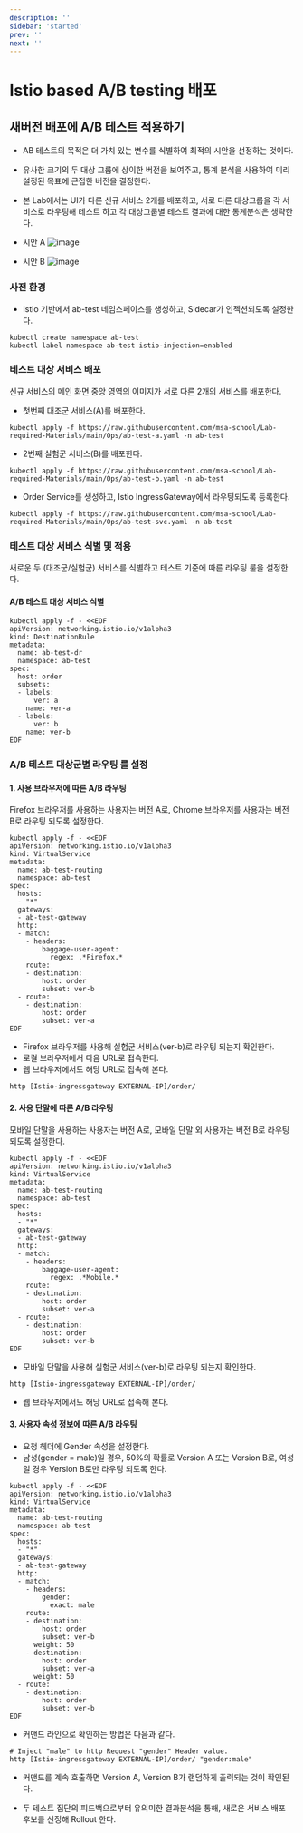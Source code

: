 ```yaml
---
description: ''
sidebar: 'started'
prev: ''
next: ''
---
```


# Istio based A/B testing 배포

## 새버전 배포에 A/B 테스트 적용하기

- AB 테스트의 목적은 더 가치 있는 변수를 식별하여 최적의 시안을 선정하는 것이다.
- 유사한 크기의 두 대상 그룹에 상이한 버전을 보여주고, 통계 분석을 사용하여 미리 설정된 목표에 근접한 버전을 결정한다. 

- 본 Lab에서는 UI가 다른 신규 서비스 2개를 배포하고, 서로 다른 대상그룹을 각 서비스로 라우팅해 테스트 하고 각 대상그룹별 테스트 결과에 대한 통계분석은 생략한다.

- 시안 A
![image](https://user-images.githubusercontent.com/59052363/230538179-9b8f9b51-f283-4613-afa4-82740300394f.png)
- 시안 B
![image](https://user-images.githubusercontent.com/59052363/230537803-c2410522-f4d5-4dc1-acae-28a82d2eb397.png)


### 사전 환경

- Istio 기반에서 ab-test 네임스페이스를 생성하고, Sidecar가 인젝션되도록 설정한다.

```
kubectl create namespace ab-test
kubectl label namespace ab-test istio-injection=enabled
```

### 테스트 대상 서비스 배포

신규 서비스의 메인 화면 중앙 영역의 이미지가 서로 다른 2개의 서비스를 배포한다.

- 첫번째 대조군 서비스(A)를 배포한다.
```
kubectl apply -f https://raw.githubusercontent.com/msa-school/Lab-required-Materials/main/Ops/ab-test-a.yaml -n ab-test
```            

- 2번째 실험군 서비스(B)를 배포한다.
```
kubectl apply -f https://raw.githubusercontent.com/msa-school/Lab-required-Materials/main/Ops/ab-test-b.yaml -n ab-test
```

- Order Service를 생성하고, Istio IngressGateway에서 라우팅되도록 등록한다.
```
kubectl apply -f https://raw.githubusercontent.com/msa-school/Lab-required-Materials/main/Ops/ab-test-svc.yaml -n ab-test
```

### 테스트 대상 서비스 식별 및 적용

새로운 두 (대조군/실험군) 서비스를 식별하고 테스트 기준에 따른 라우팅 룰을 설정한다.

#### A/B 테스트 대상 서비스 식별

```
kubectl apply -f - <<EOF
apiVersion: networking.istio.io/v1alpha3
kind: DestinationRule
metadata:
  name: ab-test-dr
  namespace: ab-test   
spec:
  host: order
  subsets:
  - labels:
      ver: a
    name: ver-a
  - labels:
      ver: b
    name: ver-b
EOF
```

### A/B 테스트 대상군별 라우팅 룰 설정

#### 1. 사용 브라우저에 따른 A/B 라우팅

Firefox 브라우저를 사용하는 사용자는 버전 A로, Chrome 브라우저를 사용자는 버전 B로 라우팅 되도록 설정한다.

```
kubectl apply -f - <<EOF
apiVersion: networking.istio.io/v1alpha3
kind: VirtualService
metadata:
  name: ab-test-routing
  namespace: ab-test  
spec:
  hosts:
  - "*"
  gateways:
  - ab-test-gateway
  http:
  - match:
    - headers:
        baggage-user-agent:
          regex: .*Firefox.*
    route:
    - destination:
        host: order
        subset: ver-b
  - route:
    - destination:
        host: order
        subset: ver-a
EOF
```

- Firefox 브라우저를 사용해 실험군 서비스(ver-b)로 라우팅 되는지 확인한다.
- 로컬 브라우저에서 다음 URL로 접속한다.
- 웹 브라우저에서도 해당 URL로 접속해 본다.
```
http [Istio-ingressgateway EXTERNAL-IP]/order/
```

#### 2. 사용 단말에 따른 A/B 라우팅 

모바일 단말을 사용하는 사용자는 버전 A로, 모바일 단말 외 사용자는 버전 B로 라우팅 되도록 설정한다.

```
kubectl apply -f - <<EOF
apiVersion: networking.istio.io/v1alpha3
kind: VirtualService
metadata:
  name: ab-test-routing
  namespace: ab-test  
spec:
  hosts:
  - "*"
  gateways:
  - ab-test-gateway
  http:
  - match:
    - headers:
        baggage-user-agent:
          regex: .*Mobile.*
    route:
    - destination:
        host: order
        subset: ver-a
  - route:
    - destination:
        host: order
        subset: ver-b
EOF
```

- 모바일 단말을 사용해 실험군 서비스(ver-b)로 라우팅 되는지 확인한다.
```
http [Istio-ingressgateway EXTERNAL-IP]/order/
```
- 웹 브라우저에서도 해당 URL로 접속해 본다.

#### 3. 사용자 속성 정보에 따른 A/B 라우팅

- 요청 헤더에 Gender 속성을 설정한다.
- 남성(gender = male)일 경우, 50%의 확률로 Version A 또는 Version B로, 여성일 경우 Version B로만 라우팅 되도록 한다.

```
kubectl apply -f - <<EOF
apiVersion: networking.istio.io/v1alpha3
kind: VirtualService
metadata:
  name: ab-test-routing
  namespace: ab-test  
spec:
  hosts:
  - "*"
  gateways:
  - ab-test-gateway
  http:
  - match:
    - headers:
        gender:
          exact: male
    route:
    - destination:
        host: order
        subset: ver-b
      weight: 50
    - destination:
        host: order
        subset: ver-a
      weight: 50
  - route:
    - destination:
        host: order
        subset: ver-b
EOF
```

- 커맨드 라인으로 확인하는 방법은 다음과 같다.
```
# Inject "male" to http Request "gender" Header value.
http [Istio-ingressgateway EXTERNAL-IP]/order/ "gender:male"
```

- 커맨드를 계속 호출하면 Version A, Version B가 랜덤하게 출력되는 것이 확인된다.

- 두 테스트 집단의 피드백으로부터 유의미한 결과분석을 통해, 새로운 서비스 배포 후보를 선정해 Rollout 한다.